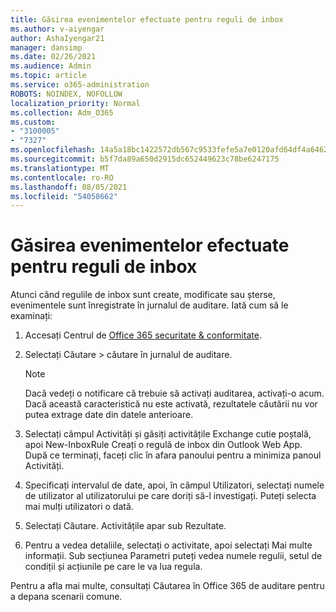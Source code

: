 ```yaml
---
title: Găsirea evenimentelor efectuate pentru reguli de inbox
ms.author: v-aiyengar
author: AshaIyengar21
manager: dansimp
ms.date: 02/26/2021
ms.audience: Admin
ms.topic: article
ms.service: o365-administration
ROBOTS: NOINDEX, NOFOLLOW
localization_priority: Normal
ms.collection: Adm_O365
ms.custom:
- "3100005"
- "7327"
ms.openlocfilehash: 14a5a18bc1422572db567c9533fefe5a7e0120afd64df4a64623038cc063ce93
ms.sourcegitcommit: b5f7da89a650d2915dc652449623c78be6247175
ms.translationtype: MT
ms.contentlocale: ro-RO
ms.lasthandoff: 08/05/2021
ms.locfileid: "54058662"
---
```

# <a name="find-events-performed-on-inbox-rules"></a>Găsirea evenimentelor efectuate pentru reguli de inbox

Atunci când regulile de inbox sunt create, modificate sau șterse, evenimentele sunt înregistrate în jurnalul de auditare. Iată cum să le examinați:

1. Accesați Centrul de [Office 365 securitate & conformitate](https://go.microsoft.com/fwlink/p/?linkid=2077143).
1. Selectați Căutare > căutare în jurnalul de auditare.

    > [!NOTE]
    > Dacă vedeți o notificare că trebuie să activați auditarea, activați-o acum. Dacă această caracteristică nu este activată, rezultatele căutării nu vor putea extrage date din datele anterioare.
1. Selectați câmpul Activități și găsiți activitățile Exchange cutie poștală, apoi New-InboxRule Creați o regulă de inbox din Outlook Web App. După ce terminați, faceți clic în afara panoului pentru a minimiza panoul Activități.
1. Specificați intervalul de date, apoi, în câmpul Utilizatori, selectați numele de utilizator al utilizatorului pe care doriți să-l investigați. Puteți selecta mai mulți utilizatori o dată.
1. Selectați Căutare. Activitățile apar sub Rezultate.
1. Pentru a vedea detaliile, selectați o activitate, apoi selectați Mai multe informații. Sub secțiunea Parametri puteți vedea numele regulii, setul de condiții și acțiunile pe care le va lua regula.

Pentru a afla mai multe, consultați Căutarea în Office 365 de auditare pentru a depana scenarii comune.